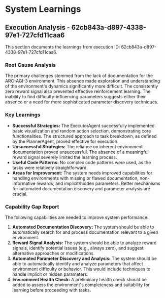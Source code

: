 # System Learnings

## Execution Analysis - 62cb843a-d897-4338-97e1-727cfd11caa6

This section documents the learnings from execution ID: 62cb843a-d897-4338-97e1-727cfd11caa6.

### Root Cause Analysis

The primary challenges stemmed from the lack of documentation for the ARC-AGI-3 environment. This absence made exploration and understanding of the environment's dynamics significantly more difficult.  The consistently zero reward signal also prevented effective reinforcement learning.  The inability to find difficulty-influencing parameters suggests either their absence or a need for more sophisticated parameter discovery techniques.

### Key Learnings

*   **Successful Strategies:** The ExecutorAgent successfully implemented basic visualization and random action selection, demonstrating core functionalities.  The structured approach to task breakdown, as defined by the PlannerAgent, proved effective for execution.
*   **Unsuccessful Strategies:** The reliance on inherent environment documentation proved unsuccessful. The absence of a meaningful reward signal severely limited the learning process.
*   **Useful Code Patterns:** No complex code patterns were used, as the tasks were relatively straightforward.
*   **Areas for Improvement:**  The system needs improved capabilities for handling environments with missing or flawed documentation, non-informative rewards, and implicit/hidden parameters.  Better mechanisms for automated documentation discovery and parameter analysis are crucial.

### Capability Gap Report

The following capabilities are needed to improve system performance:

1.  **Automated Documentation Discovery:** The system should be able to automatically search for and process documentation relevant to a given environment.
2.  **Reward Signal Analysis:** The system should be able to analyze reward signals, identify potential issues (e.g., always zero), and suggest alternative approaches or modifications.
3.  **Automated Parameter Discovery and Analysis:** The system should be able to automatically identify and analyze parameters that affect environment difficulty or behavior.  This would include techniques to handle implicit or hidden parameters.
4.  **Environment Health Check:** A preliminary health check should be added to assess the environment's completeness and suitability for learning before proceeding with tasks.